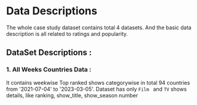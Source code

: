 # Data Descriptions

The whole case study dataset contains total 4 datasets. And the basic data description is all related to ratings and popularity. 

## DataSet Descriptions : 


### 1. All Weeks Countries Data : 
It contains weekwise Top ranked shows categorywise in total 94 countries from '2021-07-04' to '2023-03-05'. 
Dataset has only `Film ` and `TV` shows details, like ranking, show_title, show_season number 


